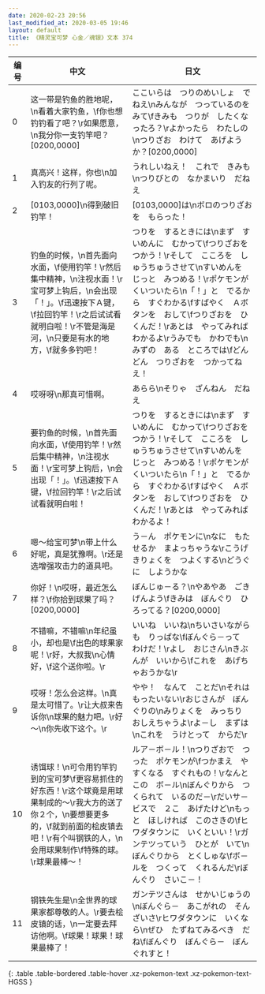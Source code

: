 ```yaml
---
date: 2020-02-23 20:56
last_modified_at: 2020-03-05 19:46
layout: default
title: 《精灵宝可梦 心金／魂银》文本 374
---
```

| 编号 | 中文 | 日文 |
| ---- | ---- | ---- |
| 0 | 这一带是钓鱼的胜地呢，\n看着大家钓鱼，\f你也想钓钓看了吧？\r如果愿意，\n我分你一支钓竿吧？[0200,0000] | ここいらは　つりのめいしょ　でねえ\nみんなが　つっているのを　みて\fきみも　つりが　したくなったろ？\rよかったら　わたしの\nつりざお　わけて　あげようか？[0200,0000] |
| 1 | 真高兴！这样，你也\n加入钓友的行列了呢。 | うれしいねえ！　これで　きみも\nつりびとの　なかまいり　だねえ |
| 2 | [0103,0000]\n得到破旧钓竿！ | [0103,0000]は\nボロのつりざおを　もらった！ |
| 3 | 钓鱼的时候，\n首先面向水面，\f使用钓竿！\r然后集中精神，\n注视水面！\r宝可梦上钩后，\n会出现「！」。\f迅速按下Ａ键，\f拉回钓竿！\r之后试试看就明白啦！\r不管是海是河，\n只要是有水的地方，\f就多多钓吧！ | つりを　するときには\nまず　すいめんに　むかって\fつりざおを　つかう！\rそして　こころを　しゅうちゅうさせて\nすいめんを　じっと　みつめる！\rポケモンが　くいついたら\n「！」と　でるから　すぐわかる\fすばやく　Ａボタンを　おして\fつりざおを　ひくんだ！\rあとは　やってみれば　わかるよ\rうみでも　かわでも\nみずの　ある　ところでは\fどんどん　つりざおを　つかってねえ！ |
| 4 | 哎呀呀\n那真可惜啊。 | あらら\nそりゃ　ざんねん　だねえ |
| 5 | 要钓鱼的时候，\n首先面向水面，\f使用钓竿！\r然后集中精神，\n注视水面！\r宝可梦上钩后，\n会出现「！」。\f迅速按下Ａ键，\f拉回钓竿！\r之后试试看就明白啦！ | つりを　するときには\nまず　すいめんに　むかって\fつりざおを　つかう！\rそして　こころを　しゅうちゅうさせて\nすいめんを　じっと　みつめる！\rポケモンが　くいついたら\n「！」と　でるから　すぐわかる\fすばやく　Ａボタンを　おして\fつりざおを　ひくんだ！\rあとは　やってみれば　わかるよ！ |
| 6 | 嗯～给宝可梦\n带上什么好呢，真是犹豫啊。\r还是选增强攻击力的道具吧。 | う－ん　ポケモンに\nなに　もたせるか　まよっちゃうな\rこうげきりょくを　つよくする\nどうぐに　しようかな |
| 7 | 你好！\n哎呀，最近怎么样？\f你拾到球果了吗？[0200,0000] | ぼんじゅ－る？\nやあやあ　ごきげんよう\fきみは　ぼんぐり　ひろってる？[0200,0000] |
| 8 | 不错嘛，不错嘛\n年纪虽小，却也是\f出色的球果家呢！\r好，大叔我\n心情好，\f这个送你啦。\r | いいね　いいね\nちいさいながらも　りっぱな\fぼんぐら－って　わけだ！\rよし　おじさん\nきぶんが　いいから\fこれを　あげちゃおうかな\r |
| 9 | 哎呀！怎么会这样。\n真是太可惜了。\r让大叔来告诉你\n球果的魅力吧。\r好～\n你先收下这个。\r | やや！　なんて　ことだ\nそれは　もったいない\rおじさんが　ぼんぐりの\nみりょくを　みっちり　おしえちゃうよ\rよ－し　まずは\nこれを　うけとって　からだ\r |
| 10 | 诱饵球！\n可令用钓竿钓到的宝可梦\f更容易抓住的好东西！\r这个球竟是用球果制成的～\r我大方的送了你２个，\n要想要更多的，\f就到前面的桧皮镇去吧！\r有个叫钢铁的人，\n会用球果制作\f特殊的球。\r球果最棒～！ | ルア－ボ－ル！\nつりざおで　つった　ポケモンが\fつかまえ　やすくなる　すぐれもの！\rなんと　この　ボ－ル\nぼんぐりから　つくられて　いるのだ－\rだいサ－ビスで　２こ　あげたけど\nもっと　ほしければ　このさきの\fヒワダタウンに　いくといい！\rガンテツっていう　ひとが　いて\nぼんぐりから　とくしゅな\fボ－ルを　つくって　くれるんだ\rぼんぐり　さいこ－！ |
| 11 | 钢铁先生是\n全世界的球果家都尊敬的人。\r要去桧皮镇的话，\n一定要去拜访他啊。\f球果！球果！球果最棒了！ | ガンテツさんは　せかいじゅうの\nぼんぐら－　あこがれの　そんざいさ\rヒワダタウンに　いくなら\nぜひ　たずねてみるべき　だね\fぼんぐり　ぼんぐら－　ぼんぐれすと！ |
{: .table .table-bordered .table-hover .xz-pokemon-text .xz-pokemon-text-HGSS }